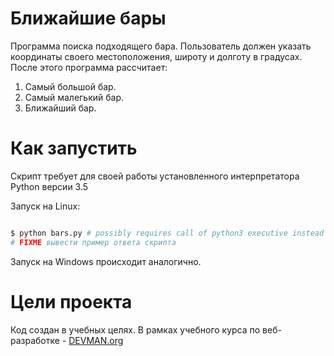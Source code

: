 # Ближайшие бары

Программа поиска подходящего бара.
Пользователь должен указать координаты своего местоположения, широту и долготу в градусах.
После этого программа рассчитает:
1) Самый большой бар.
2) Самый малегький бар.
3) Ближайший бар.

# Как запустить

Скрипт требует для своей работы установленного интерпретатора Python версии 3.5

Запуск на Linux:

```bash

$ python bars.py # possibly requires call of python3 executive instead of just python
# FIXME вывести пример ответа скрипта

```

Запуск на Windows происходит аналогично.

# Цели проекта

Код создан в учебных целях. В рамках учебного курса по веб-разработке - [DEVMAN.org](https://devman.org)
